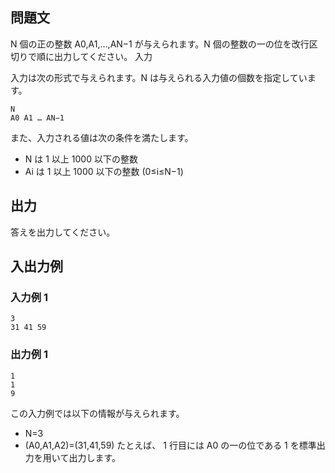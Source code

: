 ## 問題文

N 個の正の整数 A0​,A1​,…,AN−1​ が与えられます。N 個の整数の一の位を改行区切りで順に出力してください。
入力

入力は次の形式で与えられます。N は与えられる入力値の個数を指定しています。

```text
N
A0 A1 … AN−1
```

また、入力される値は次の条件を満たします。

- N は 1 以上 1000 以下の整数
- Ai​ は 1 以上 1000 以下の整数 (0≤i≤N−1)

## 出力

答えを出力してください。

## 入出力例

### 入力例 1

```text
3
31 41 59
```

### 出力例 1

```text
1
1
9
```

この入力例では以下の情報が与えられます。

- N=3
- (A0​,A1​,A2​)=(31,41,59) たとえば、 1 行目には A0​ の一の位である 1 を標準出力を用いて出力します。

